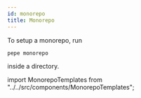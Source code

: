 ```yaml
---
id: monorepo
title: Monorepo
---
```


To setup a monorepo, run

```
pepe monorepo
```

inside a directory.

import MonorepoTemplates from "../../src/components/MonorepoTemplates";

<MonorepoTemplates />
